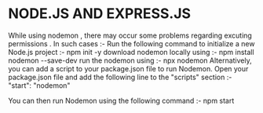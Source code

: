 # NODE.JS AND EXPRESS.JS

While using nodemon , there may occur some problems regarding excuting permissions . In such cases :-
  Run the following command to initialize a new Node.js project :- npm init -y
  download nodemon locally using :- npm install nodemon --save-dev
  run the nodemon using :- npx nodemon
  Alternatively, you can add a script to your package.json file to run Nodemon. Open your package.json file and add the following line to the "scripts" section :- "start": "nodemon"

  You can then run Nodemon using the following command :- npm start

